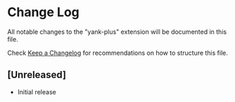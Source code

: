 # Change Log
All notable changes to the "yank-plus" extension will be documented in this file.

Check [Keep a Changelog](http://keepachangelog.com/) for recommendations on how to structure this file.

## [Unreleased]
- Initial release